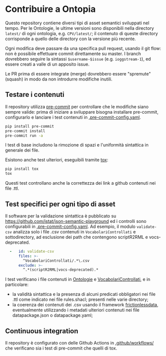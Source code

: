 # Contribuire a Ontopia

Questo repository contiene diversi tipi di asset semantici sviluppati nel tempo.
Per le Ontologie, le ultime versioni sono disponibili nella directory `latest/` di ogni ontologia,
e.g. `CPV/latest/`; il contenuto di queste directory corrisponde a quello delle directory con la versione più recente.

Ogni modifica deve passare da una specifica pull request, usando il git flow:
non è possibile effettuare commit direttamente su master.
I branch dovrebbero seguire la sintassi `$username-$issue` (e.g. `ioggstream-1`), ed essere creati
a valle di un apposito issue.

Le PR prima di essere integrate (merge) dovrebbero essere "spremute" (squash) in modo da
non introdurre modifiche inutili.

## Testare i contenuti

Il repository utilizza [pre-commit](https://pre-commit.com/) per controllare che le modifiche siano sempre valide:
prima di iniziare a sviluppare bisogna installare pre-commit, configurarlo e lanciare i test contenuti in
[.pre-commit-config.yaml](.pre-commit-config.yaml).

```bash
pip install pre-commit
pre-commit install
pre-commit run -a
```

I test di base includono la rimozione di spazi e l'uniformità sintattica in generale dei file.

Esistono anche test ulteriori, eseguibili tramite [tox](https://tox.readthedocs.io/en/latest/):

```bash
pip install tox
tox
```

Questi test controllano anche la correttezza dei link a github contenuti nei file .ttl.

## Test specifici per ogni tipo di asset

Il software per la validazione sintattica è pubblicato su https://github.com/istat/json-semantic-playground
ed i controlli sono configurabili in [.pre-commit-config.yaml](.pre-commit-config.yaml).
Ad esempio, il modulo `validate-csv` analizza solo i file .csv contenuti in `VocabolariControllati` e sottodirectory,
ad esclusione dei path che contengono scriptR2RML e vocs-deprecated.

```yaml
  -   id: validate-csv
      files: >-
        ^VocabolariControllati/.*\.csv
      exclude: >-
        ^.*(scriptR2RML|vocs-deprecated).*

```

I test verificano i file contenuti in [Ontologie](Ontologie) e [VocabolariControllati](VocabolariControllati),
e in particolare:

- la validità sintattica e la presenza di alcuni predicati obbligatori nei file .ttl come indicato nei file rules.shacl;
  presenti nelle varie directory;
- la coerenza dei contenuti dei .csv usando il framework [frictionlessdata](https://frictionlessdata.io),
  eventualmente utilizzando i metadati ulteriori contenuti nei file datapackage.json o datapackage.yaml;

## Continuous integration

Il repository è configurato con delle Github Actions in [.github/workflows/](.github/workflows/)
che verificano sia i test di pre-commit che quelli di tox.


